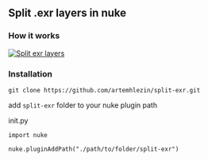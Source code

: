 ## Split .exr layers in nuke 

### How it works

[![Split exr layers]()](https://vimeo.com/248760837 "Split exr layers")

### Installation

`git clone https://github.com/artemhlezin/split-exr.git`

add `split-exr` folder to your nuke plugin path

init.py
```
import nuke

nuke.pluginAddPath("./path/to/folder/split-exr")
```
